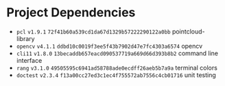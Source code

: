 # Project Dependencies

- `pcl` `v1.9.1` `72f41b60a539cd1da67d1329b57222290122a0bb` pointcloud-library
- `opencv` `v4.1.1` `ddbd10c0019f3ee5f43b7902d47e7fc4303a6574` opencv
- `cli11` `v1.8.0` `13becaddb657eacd090537719a669d66d393b8b2` command line
  interface
- `rang` `v3.1.0` `49505595c6941ad58788ade0ecdff26aeb5b7a9a` terminal colors
- `doctest` `v2.3.4` `f13a00cc27ed3c1ec4f755572ab7556c4cb01716` unit testing
